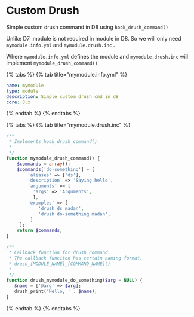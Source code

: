 # Custom Drush

Simple custom drush command in D8 using `hook_drush_command()` 

Unlike D7 .module is not required in module in D8. So we will only need `mymodule.info.yml` and `mymodule.drush.inc` .

 Where `mymodule.info.yml` defines the module and `mymodule.drush.inc` will implement `mymodule_drush_command()`

{% tabs %}
{% tab title="mymodule.info.yml" %}
```yaml
name: mymodule
type: module
description: Simple custom drush cmd in d8
core: 8.x
```
{% endtab %}
{% endtabs %}

{% tabs %}
{% tab title="mymodule.drush.inc" %}
```php
/**
 * Implements hook_drush_command().
 *
 */
function mymodule_drush_command() {
    $commands = array();
    $commands['do-something'] = [
        'aliases' => ['ds'],
        'description' => 'Saying hello',
        'arguments' => [
          'args' => 'Arguments',
          ],
        'examples' => [
            'drush ds madan',
            'drush do-something madan',
         ]
     ];
    return $commands;
}

/**
 * Callback function for drush command.
 * The callback funciton has certain naming format.
 * drush_[MODULE_NAME]_[COMMAND_NAME]()
 *
 */
function drush_mymodule_do_something($arg = NULL) {
   $name = ['@arg' => $arg];
   drush_print('Hello, ' . $name);
}

```
{% endtab %}
{% endtabs %}

